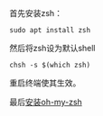 
首先安装zsh：

    sudo apt install zsh

然后将zsh设为默认shell

    chsh -s $(which zsh)

重启终端使其生效。

最后[安装oh-my-zsh](https://github.com/ohmyzsh/ohmyzsh/wiki)

